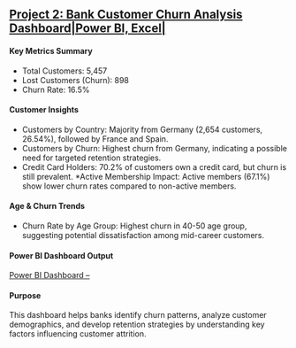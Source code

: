 ## [Project 2: Bank Customer Churn Analysis Dashboard|Power BI, Excel|](https://app.powerbi.com/links/GvkcI2cEKC?ctid=ffa76a2b-9b62-4b16-a12c-a940b0d587e7&pbi_source=linkShare)

#### Key Metrics Summary
* Total Customers: 5,457
* Lost Customers (Churn): 898
* Churn Rate: 16.5%
#### Customer Insights
* Customers by Country: Majority from Germany (2,654 customers, 26.54%), followed by France and Spain.
* Customers by Churn: Highest churn from Germany, indicating a possible need for targeted retention strategies.
* Credit Card Holders: 70.2% of customers own a credit card, but churn is still prevalent.
*Active Membership Impact: Active members (67.1%) show lower churn rates compared to non-active members.
#### Age & Churn Trends
* Churn Rate by Age Group: Highest churn in 40-50 age group, suggesting potential dissatisfaction among mid-career customers.
#### Power BI Dashboard Output
[Power BI Dashboard – ](Dashboard.png)  
#### Purpose
This dashboard helps banks identify churn patterns, analyze customer demographics, and develop retention strategies by understanding key factors influencing customer attrition.
